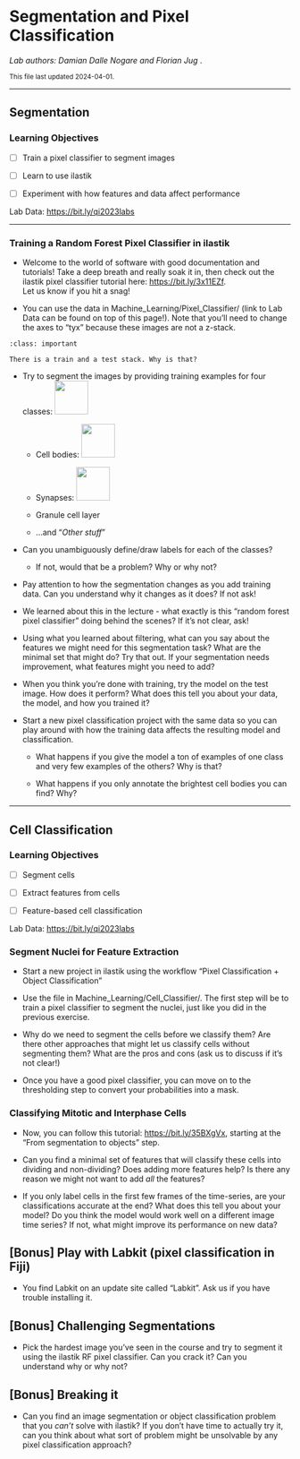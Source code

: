 # Segmentation and Pixel Classification 

*Lab authors: Damian Dalle Nogare and Florian Jug* . 

<small>This file last updated 2024-04-01.</small>

---

## **Segmentation** 

### Learning Objectives

- [ ] Train a pixel classifier to segment images

- [ ] Learn to use ilastik

- [ ] Experiment with how features and data affect performance

Lab Data: [<u>https://bit.ly/qi2023labs</u>](https://bit.ly/qi2023labs)

---

### Training a Random Forest Pixel Classifier in ilastik

- Welcome to the world of software with good documentation and
  tutorials! Take a deep breath and really soak it in, then check out
  the ilastik pixel classifier tutorial here:
  [<u>https://bit.ly/3x11EZf</u>](https://bit.ly/3x11EZf).  
  Let us know if you hit a snag!

- You can use the data in Machine_Learning/Pixel_Classifier/ (link to
  Lab Data can be found on top of this page!). Note that you’ll need to
  change the axes to “tyx” because these images are not a z-stack.

```{admonition} Question
:class: important

There is a train and a test stack. Why is that?
 ```

- Try to segment the images by providing training examples for four
  classes: 
  <img src="images/lab04/image1.png" height="60px" />

  - Cell bodies: 
    <img src="images/lab04/image2.png" height="60px" />

  - Synapses: <img src="images/lab04/image3.png" height="60px" />

  - Granule cell layer

  - ...and “*Other stuff*”

- Can you unambiguously define/draw labels for each of the classes?  
  - If not, would that be a problem? Why or why not?

- Pay attention to how the segmentation changes as you add training
  data. Can you understand why it changes as it does? If not ask!

- We learned about this in the lecture - what exactly is this “random
  forest pixel classifier” doing behind the scenes? If it’s not clear,
  ask!

- Using what you learned about filtering, what can you say about the
  features we might need for this segmentation task? What are the
  minimal set that might do? Try that out. If your segmentation needs
  improvement, what features might you need to add?

- When you think you’re done with training, try the model on the test
  image. How does it perform? What does this tell you about your data,
  the model, and how you trained it?

- Start a new pixel classification project with the same data so you can
  play around with how the training data affects the resulting model and
  classification.

  - What happens if you give the model a ton of examples of one class
    and very few examples of the others? Why is that?

  - What happens if you only annotate the brightest cell bodies you can
    find? Why?

---

## **Cell Classification** 

### Learning Objectives

- [ ] Segment cells

- [ ] Extract features from cells

- [ ] Feature-based cell classification

Lab Data: [<u>https://bit.ly/qi2023labs</u>](https://bit.ly/qi2023labs)

### Segment Nuclei for Feature Extraction

- Start a new project in ilastik using the workflow “Pixel
  Classification + Object Classification”

- Use the file in Machine_Learning/Cell_Classifier/. The first step will
  be to train a pixel classifier to segment the nuclei, just like you
  did in the previous exercise.

- Why do we need to segment the cells before we classify them? Are there
  other approaches that might let us classify cells without segmenting
  them? What are the pros and cons (ask us to discuss if it’s not
  clear!)

- Once you have a good pixel classifier, you can move on to the
  thresholding step to convert your probabilities into a mask.

### Classifying Mitotic and Interphase Cells

- Now, you can follow this tutorial:
  [<u>https://bit.ly/35BXgVx</u>](https://bit.ly/35BXgVx), starting at
  the “From segmentation to objects” step.

- Can you find a minimal set of features that will classify these cells
  into dividing and non-dividing? Does adding more features help? Is
  there any reason we might not want to add *all* the features?

- If you only label cells in the first few frames of the time-series,
  are your classifications accurate at the end? What does this tell you
  about your model? Do you think the model would work well on a
  different image time series? If not, what might improve its
  performance on new data?

##  **\[Bonus\] Play with Labkit (pixel classification in Fiji)**

- You find Labkit on an update site called “Labkit”. Ask us if you have
  trouble installing it.

## **\[Bonus\] Challenging Segmentations**

- Pick the hardest image you’ve seen in the course and try to segment it
  using the ilastik RF pixel classifier. Can you crack it? Can you
  understand why or why not?

## **\[Bonus\] Breaking it**

- Can you find an image segmentation or object classification problem
  that you *can’t* solve with ilastik? If you don’t have time to
  actually try it, can you think about what sort of problem might be
  unsolvable by any pixel classification approach?
